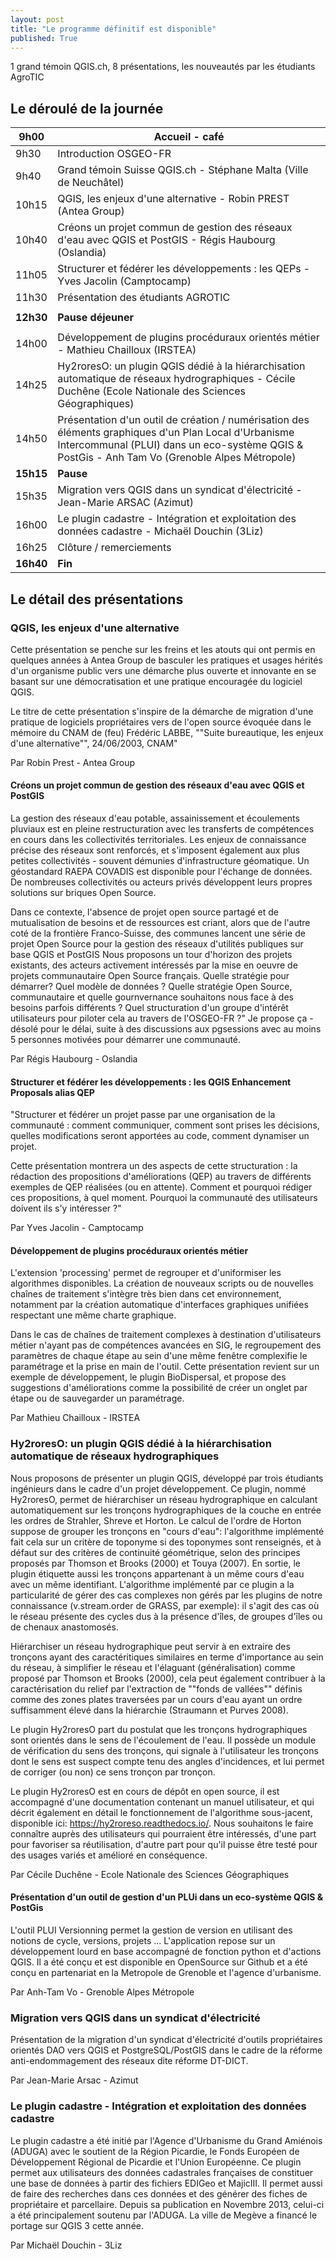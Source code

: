 ```yaml
---
layout: post
title: "Le programme définitif est disponible"
published: True
---
```


1 grand témoin QGIS.ch, 8 présentations, les nouveautés par les étudiants AgroTIC

## Le déroulé de la journée

| 9h00      | Accueil - café                                                                                                                                                                                                          |
|-----------|-------------------------------------------------------------------------------------------------------------------------------------------------------------------------------------------------------------------------|
| 9h30      | Introduction OSGEO-FR                                                                                                                                                                                                   |
| 9h40      | Grand témoin Suisse QGIS.ch - Stéphane Malta (Ville de Neuchâtel)                                                                                                                                                       |
| 10h15     | QGIS, les enjeux d'une alternative - Robin PREST (Antea Group)                                                                                                                                                         |
| 10h40     | Créons un projet commun de gestion des réseaux d'eau avec QGIS et PostGIS - Régis Haubourg (Oslandia)                                                                                                                   |
| 11h05     | Structurer et fédérer les développements : les QEPs - Yves Jacolin (Camptocamp)                                                                                                                                        |
| 11h30     | Présentation des étudiants AGROTIC                                                                                                                                                                                      |
|           |                                                                                                                                                                                                                         |
| **12h30** | **Pause déjeuner**                                                                                                                                                                                                      |
|           |                                                                                                                                                                                                                         |
| 14h00     | Développement de plugins procéduraux orientés métier - Mathieu Chailloux (IRSTEA)                                                                                                                                      |
| 14h25     | Hy2roresO: un plugin QGIS dédié à la hiérarchisation automatique de réseaux hydrographiques - Cécile Duchêne (Ecole Nationale des Sciences Géographiques) |
| 14h50     | Présentation d'un outil de création / numérisation des éléments graphiques d'un Plan Local d'Urbanisme Intercommunal (PLUI) dans un eco-système QGIS & PostGis - Anh Tam Vo (Grenoble Alpes Métropole) |
| **15h15** | **Pause**                                                                                                                                                                                                               |
| 15h35     | Migration vers QGIS dans un syndicat d'électricité - Jean-Marie ARSAC (Azimut)                                                                                                                                            |
| 16h00     | Le plugin cadastre - Intégration et exploitation des données cadastre - Michaël Douchin (3Liz)                                                                                                                         |
| 16h25     | Clôture / remerciements                                                                                                                                                                                                  |
| **16h40** | **Fin**                                                                                                                                                                                                                 |


## Le détail des présentations


### QGIS, les enjeux d'une alternative
Cette présentation se penche sur les freins et les atouts qui ont permis en quelques années à Antea Group de basculer les pratiques et usages hérités d'un organisme public vers une démarche plus ouverte et innovante en se basant sur une démocratisation et une pratique encouragée du logiciel QGIS.

Le titre de cette présentation s'inspire de la démarche de migration d'une pratique de logiciels propriétaires vers de l'open source évoquée dans le mémoire du CNAM de (feu) Frédéric LABBE, ""Suite bureautique, les enjeux d'une alternative"", 24/06/2003, CNAM"

Par Robin Prest - Antea Group

#### Créons un projet commun de gestion des réseaux d'eau avec QGIS et PostGIS

La gestion des réseaux d'eau potable, assainissement et écoulements pluviaux est en pleine restructuration avec les transferts de compétences en cours dans les collectivités territoriales.
Les enjeux de connaissance précise des réseaux sont renforcés, et s'imposent également aux plus petites collectivités - souvent démunies d'infrastructure géomatique. Un géostandard RAEPA COVADIS est disponible pour l'échange de données. 
De nombreuses collectivités ou acteurs privés développent leurs propres solutions sur briques Open Source. 

Dans ce contexte, l'absence de projet open source partagé et de mutualisation de besoins et de ressources est criant, alors que de l'autre coté de la frontière Franco-Suisse, des communes lancent une série de projet Open Source pour la gestion des réseaux d'utilités publiques sur base QGIS et PostGIS 
Nous proposons un tour d'horizon des projets existants, des acteurs activement intéressés par la mise en oeuvre de projets communautaire Open Source français. 
Quelle stratégie pour démarrer? Quel modèle de données ? Quelle stratégie Open Source, communautaire et quelle gournvernance souhaitons nous face à des besoins parfois différents ? Quel structuration d'un groupe d'intérêt utilisateurs pour piloter cela au travers de l'OSGEO-FR ?"	Je propose ça - désolé pour le délai, suite à des discussions aux pgsessions avec au moins 5 personnes motivées pour démarrer une communauté. 

Par Régis Haubourg - Oslandia

#### Structurer et fédérer les développements : les QGIS Enhancement Proposals alias QEP	

"Structurer et fédérer un projet passe par une organisation de la communauté : comment communiquer, comment sont prises les décisions, quelles modifications seront apportées au code, comment dynamiser un projet.

Cette présentation montrera un des aspects de cette structuration : la rédaction des propositions d'améliorations (QEP) au travers de différents exemples de QEP réalisées (ou en attente). Comment et pourquoi rédiger ces propositions, à quel moment. Pourquoi la communauté des utilisateurs doivent ils s'y intéresser ?"	

Par Yves Jacolin - Camptocamp



#### Développement de plugins procéduraux orientés métier 

L'extension 'processing' permet de regrouper et d'uniformiser les algorithmes disponibles. La création de nouveaux scripts ou de nouvelles chaînes de traitement s'intègre très bien dans cet environnement, notamment par la création automatique d'interfaces graphiques unifiées respectant une même charte graphique.

Dans le cas de chaînes de traitement complexes à destination d'utilisateurs métier n'ayant pas de compétences avancées en SIG, le regroupement des paramètres de chaque étape au sein d'une même fenêtre complexifie le paramétrage et la prise en main de l'outil.
Cette présentation revient sur un exemple de développement, le plugin BioDispersal, et propose des suggestions d'améliorations comme la possibilité de créer un onglet par étape ou de sauvegarder un paramétrage.

Par Mathieu Chailloux - IRSTEA


### Hy2roresO: un plugin QGIS dédié à la hiérarchisation automatique de réseaux hydrographiques 

Nous proposons de présenter un plugin QGIS, développé par trois étudiants ingénieurs dans le cadre d'un projet développement. Ce plugin, nommé Hy2roresO, permet de hiérarchiser un réseau hydrographique en calculant automatiquement sur les tronçons hydrographiques de la couche en entrée les ordres de Strahler, Shreve et Horton. Le calcul de l'ordre de Horton suppose de grouper les tronçons en "cours d'eau": l'algorithme implémenté fait cela sur un critère de toponyme si des toponymes sont renseignés, et à défaut sur des critères de continuité géométrique, selon des principes proposés par Thomson et Brooks (2000) et Touya (2007). En sortie, le plugin étiquette aussi les tronçons appartenant à un même cours d'eau avec un même identifiant. L'algorithme implémenté par ce plugin a la particularité de gérer des cas complexes non gérés par les plugins de notre connaissance (v.stream.order de GRASS, par exemple): il s'agit des cas où le réseau présente des cycles dus à la présence d'îles, de groupes d'îles ou de chenaux anastomosés.

Hiérarchiser un réseau hydrographique peut servir à en extraire des tronçons ayant des caractéritiques similaires en terme d'importance au sein du réseau, à simplifier le réseau et l'élaguant (généralisation) comme proposé par Thomson et Brooks (2000), cela peut également contribuer à la caractérisation du relief par l'extraction de ""fonds de vallées"" définis comme des zones plates traversées par un cours d'eau ayant un ordre suffisamment élevé dans la hiérarchie (Straumann et Purves 2008).

Le plugin Hy2roresO part du postulat que les tronçons hydrographiques sont orientés dans le sens de l'écoulement de l'eau. Il possède un module de vérification du sens des tronçons, qui signale à l'utilisateur les tronçons dont le sens est suspect compte tenu des angles d'incidences, et lui permet de corriger (ou non) ce sens tronçon par tronçon.

Le plugin Hy2roresO est en cours de dépôt en open source, il est accompagné d'une documentation contenant un manuel utilisateur, et qui décrit également en détail le fonctionnement de l'algorithme sous-jacent, disponible ici: https://hy2roreso.readthedocs.io/. Nous souhaitons le faire connaître auprès des utilisateurs qui pourraient être intéressés, d'une part pour favoriser sa réutilisation, d'autre part pour qu'il puisse être testé pour des usages variés et amélioré en conséquence.

Par Cécile Duchêne - Ecole Nationale des Sciences Géographiques 

#### Présentation d'un outil de gestion d'un PLUi dans un eco-système QGIS & PostGis 

L'outil PLUI Versionning permet la gestion de version en utilisant des notions de cycle, versions, projets ... 
L'application repose sur un développement lourd en base accompagné de fonction python et d'actions QGIS.
Il a été conçu et est disponible en OpenSource sur Github et a été conçu en partenariat en la Metropole de Grenoble et l'agence d'urbanisme. 

Par Anh-Tam Vo - Grenoble Alpes Métropole	



### Migration vers QGIS dans un syndicat d'électricité	

Présentation de la migration d'un syndicat d'électricité d'outils propriétaires orientés DAO vers QGIS et PostgreSQL/PostGIS dans le cadre de la réforme anti-endommagement des réseaux dite réforme DT-DICT.

Par Jean-Marie Arsac - Azimut

### Le plugin cadastre - Intégration et exploitation des données cadastre

Le plugin cadastre a été initié par l'Agence d'Urbanisme du Grand Amiénois (ADUGA) avec le soutient de la Région Picardie, le Fonds Européen de Développement Régional de Picardie et l'Union Européenne.
Ce plugin permet aux utilisateurs des données cadastrales françaises de constituer une base de données à partir des fichiers EDIGeo et MajicIII. Il permet aussi de faire des recherches dans ces données et des générer des fiches de propriétaire et parcellaire.
Depuis sa publication en Novembre 2013, celui-ci a été principalement soutenu par l'ADUGA. La ville de Megève a financé le portage sur QGIS 3 cette année.

Par Michaël Douchin - 3Liz

